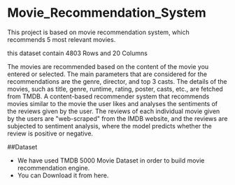 # Movie_Recommendation_System
This project is based on movie recommendation system, which recommends 5 most relevant movies.

this dataset contain 4803 Rows and 20 Columns

The movies are recommended based on the content of the movie you entered or selected. The main parameters that are considered for the recommendations are the genre, director, and top 3 casts. The details of the movies, such as title, genre, runtime, rating, poster, casts, etc., are fetched from TMDB. A content-based recommender system that recommends movies similar to the movie the user likes and analyses the sentiments of the reviews given by the user.
The reviews of each individual movie given by the users are "web-scraped" from the IMDB website, and the reviews are subjected to sentiment analysis, where the model predicts whether the review is positive or negative.

##Dataset
- We have used TMDB 5000 Movie Dataset in order to build movie recommendation engine.
- You can Download it from here.
